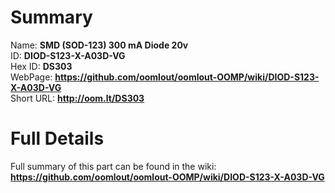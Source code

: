 
Summary
=================
  
Name: __SMD (SOD-123) 300 mA Diode 20v__    
ID: __DIOD-S123-X-A03D-VG__   
Hex ID: __DS303__   
WebPage: __https://github.com/oomlout/oomlout-OOMP/wiki/DIOD-S123-X-A03D-VG__   
Short URL: __http://oom.lt/DS303__   

Full Details
==========================
Full summary of this part can be found in the wiki:   
__https://github.com/oomlout/oomlout-OOMP/wiki/DIOD-S123-X-A03D-VG__    

